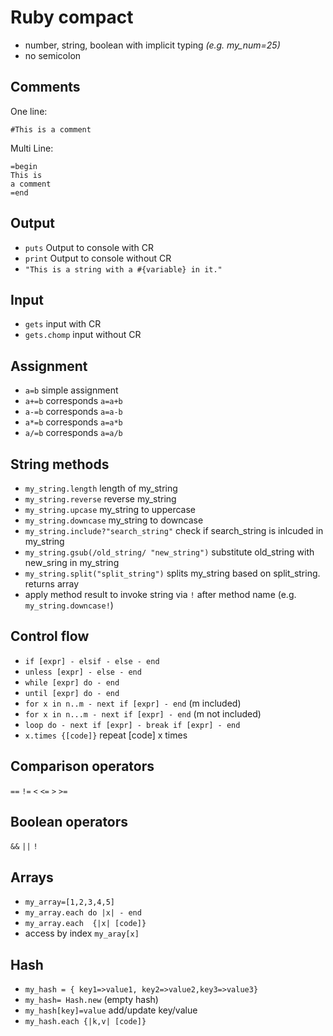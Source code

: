 # Ruby compact
+ number, string, boolean with implicit typing *(e.g. my_num=25)*
+ no semicolon

## Comments
One line:

    #This is a comment

Multi Line:

    =begin
    This is
    a comment
    =end

## Output
+ `puts` Output to console with CR
+ `print` Output to console without CR
+ `"This is a string with a #{variable} in it."`

## Input
+ `gets` input with CR
+ `gets.chomp` input without CR

## Assignment
+ `a=b` simple assignment
+ `a+=b` corresponds `a=a+b` 
+ `a-=b` corresponds `a=a-b` 
+ `a*=b` corresponds `a=a*b` 
+ `a/=b` corresponds `a=a/b` 

## String methods
+ `my_string.length` length of my_string
+ `my_string.reverse` reverse my_string
+ `my_string.upcase` my_string to uppercase
+ `my_string.downcase` my_string to downcase
+ `my_string.include?"search_string"` check if search_string is inlcuded in my_string
+ `my_string.gsub(/old_string/ "new_string")` substitute old_string with new_sring in my_string
+ `my_string.split("split_string")` splits my_string based on split_string. returns array
+ apply method result to invoke string via `!` after method name (e.g. `my_string.downcase!`)

## Control flow
+ `if [expr] - elsif - else - end`
+ `unless [expr] - else - end`
+ `while [expr] do - end`
+ `until [expr] do - end`
+ `for x in n..m - next if [expr] - end` (m included)
+ `for x in n...m - next if [expr] - end` (m not included)
+ `loop do - next if [expr] - break if [expr] - end`
+ `x.times {[code]}` repeat [code] x times

## Comparison operators
`==` `!=` `<` `<=` `>` `>=`

## Boolean operators
`&&` `||` `!`

## Arrays
+ `my_array=[1,2,3,4,5]`
+ `my_array.each do |x| - end`
+ `my_array.each  {|x| [code]}`
+ access by index `my_aray[x]`

## Hash
+ `my_hash = { key1=>value1, key2=>value2,key3=>value3}`
+ `my_hash= Hash.new` (empty hash)
+ `my_hash[key]=value` add/update key/value
+ `my_hash.each {|k,v| [code]}`